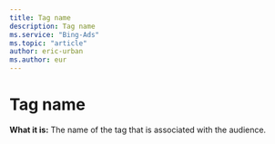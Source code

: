 ```yaml
---
title: Tag name
description: Tag name
ms.service: "Bing-Ads"
ms.topic: "article"
author: eric-urban
ms.author: eur
---
```


# Tag name

**What it is:**  The name of the tag that is associated with the audience.


